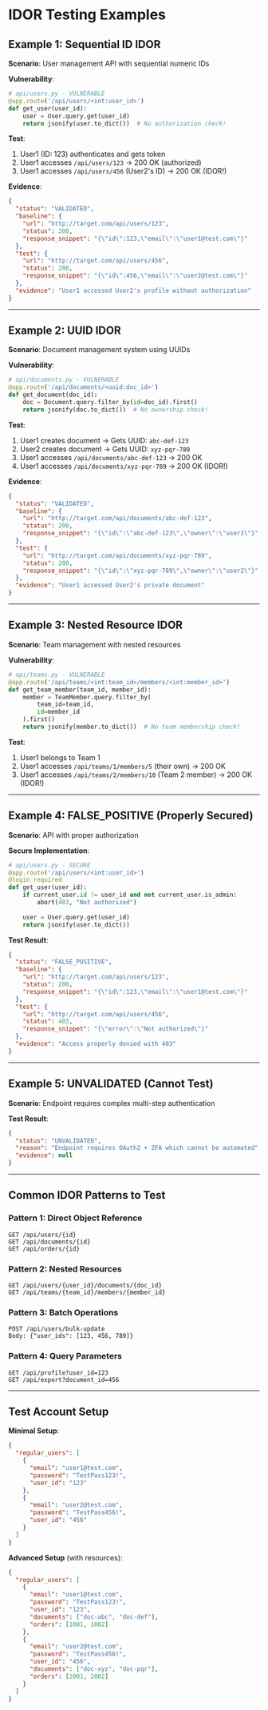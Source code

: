 # IDOR Testing Examples

## Example 1: Sequential ID IDOR

**Scenario**: User management API with sequential numeric IDs

**Vulnerability**:
```python
# api/users.py - VULNERABLE
@app.route('/api/users/<int:user_id>')
def get_user(user_id):
    user = User.query.get(user_id)
    return jsonify(user.to_dict())  # No authorization check!
```

**Test**:
1. User1 (ID: 123) authenticates and gets token
2. User1 accesses `/api/users/123` → 200 OK (authorized)
3. User1 accesses `/api/users/456` (User2's ID) → 200 OK (IDOR!)

**Evidence**:
```json
{
  "status": "VALIDATED",
  "baseline": {
    "url": "http://target.com/api/users/123",
    "status": 200,
    "response_snippet": "{\"id\":123,\"email\":\"user1@test.com\"}"
  },
  "test": {
    "url": "http://target.com/api/users/456",
    "status": 200,
    "response_snippet": "{\"id\":456,\"email\":\"user2@test.com\"}"
  },
  "evidence": "User1 accessed User2's profile without authorization"
}
```

---

## Example 2: UUID IDOR

**Scenario**: Document management system using UUIDs

**Vulnerability**:
```python
# api/documents.py - VULNERABLE
@app.route('/api/documents/<uuid:doc_id>')
def get_document(doc_id):
    doc = Document.query.filter_by(id=doc_id).first()
    return jsonify(doc.to_dict())  # No ownership check!
```

**Test**:
1. User1 creates document → Gets UUID: `abc-def-123`
2. User2 creates document → Gets UUID: `xyz-pqr-789`
3. User1 accesses `/api/documents/abc-def-123` → 200 OK
4. User1 accesses `/api/documents/xyz-pqr-789` → 200 OK (IDOR!)

**Evidence**:
```json
{
  "status": "VALIDATED",
  "baseline": {
    "url": "http://target.com/api/documents/abc-def-123",
    "status": 200,
    "response_snippet": "{\"id\":\"abc-def-123\",\"owner\":\"user1\"}"
  },
  "test": {
    "url": "http://target.com/api/documents/xyz-pqr-789",
    "status": 200,
    "response_snippet": "{\"id\":\"xyz-pqr-789\",\"owner\":\"user2\"}"
  },
  "evidence": "User1 accessed User2's private document"
}
```

---

## Example 3: Nested Resource IDOR

**Scenario**: Team management with nested resources

**Vulnerability**:
```python
# api/teams.py - VULNERABLE
@app.route('/api/teams/<int:team_id>/members/<int:member_id>')
def get_team_member(team_id, member_id):
    member = TeamMember.query.filter_by(
        team_id=team_id, 
        id=member_id
    ).first()
    return jsonify(member.to_dict())  # No team membership check!
```

**Test**:
1. User1 belongs to Team 1
2. User1 accesses `/api/teams/1/members/5` (their own) → 200 OK
3. User1 accesses `/api/teams/2/members/10` (Team 2 member) → 200 OK (IDOR!)

---

## Example 4: FALSE_POSITIVE (Properly Secured)

**Scenario**: API with proper authorization

**Secure Implementation**:
```python
# api/users.py - SECURE
@app.route('/api/users/<int:user_id>')
@login_required
def get_user(user_id):
    if current_user.id != user_id and not current_user.is_admin:
        abort(403, "Not authorized")
    
    user = User.query.get(user_id)
    return jsonify(user.to_dict())
```

**Test Result**:
```json
{
  "status": "FALSE_POSITIVE",
  "baseline": {
    "url": "http://target.com/api/users/123",
    "status": 200,
    "response_snippet": "{\"id\":123,\"email\":\"user1@test.com\"}"
  },
  "test": {
    "url": "http://target.com/api/users/456",
    "status": 403,
    "response_snippet": "{\"error\":\"Not authorized\"}"
  },
  "evidence": "Access properly denied with 403"
}
```

---

## Example 5: UNVALIDATED (Cannot Test)

**Scenario**: Endpoint requires complex multi-step authentication

**Test Result**:
```json
{
  "status": "UNVALIDATED",
  "reason": "Endpoint requires OAuth2 + 2FA which cannot be automated",
  "evidence": null
}
```

---

## Common IDOR Patterns to Test

### Pattern 1: Direct Object Reference
```
GET /api/users/{id}
GET /api/documents/{id}
GET /api/orders/{id}
```

### Pattern 2: Nested Resources
```
GET /api/users/{user_id}/documents/{doc_id}
GET /api/teams/{team_id}/members/{member_id}
```

### Pattern 3: Batch Operations
```
POST /api/users/bulk-update
Body: {"user_ids": [123, 456, 789]}
```

### Pattern 4: Query Parameters
```
GET /api/profile?user_id=123
GET /api/export?document_id=456
```

---

## Test Account Setup

**Minimal Setup**:
```json
{
  "regular_users": [
    {
      "email": "user1@test.com",
      "password": "TestPass123!",
      "user_id": "123"
    },
    {
      "email": "user2@test.com",
      "password": "TestPass456!",
      "user_id": "456"
    }
  ]
}
```

**Advanced Setup** (with resources):
```json
{
  "regular_users": [
    {
      "email": "user1@test.com",
      "password": "TestPass123!",
      "user_id": "123",
      "documents": ["doc-abc", "doc-def"],
      "orders": [1001, 1002]
    },
    {
      "email": "user2@test.com",
      "password": "TestPass456!",
      "user_id": "456",
      "documents": ["doc-xyz", "doc-pqr"],
      "orders": [2001, 2002]
    }
  ]
}
```
